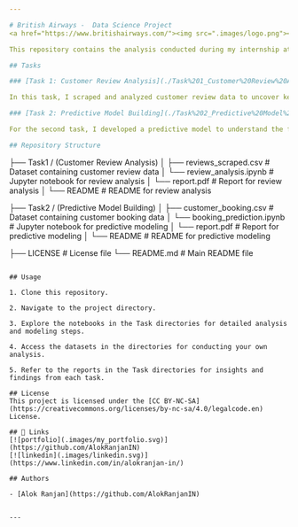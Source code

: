 ```yaml
---

# British Airways -  Data Science Project
<a href="https://www.britishairways.com/"><img src=".images/logo.png"></img></a>

This repository contains the analysis conducted during my internship at British Airways. The project aimed to gain insights from customer review data and build a predictive model to understand factors influencing buying behavior.

## Tasks

### [Task 1: Customer Review Analysis](./Task%201_Customer%20Review%20Analysis/)

In this task, I scraped and analyzed customer review data to uncover key insights and sentiments. From sentiment analysis to issue identification, we delved into the realm of customer reviews, extracting valuable insights to enhance the British Airways experience.

### [Task 2: Predictive Model Building](./Task%202_Predictive%20Model%20Building/)

For the second task, I developed a predictive model to understand the factors influencing buying behavior for British Airways. Leveraging machine learning techniques, the model aimed to predict customer preferences and behavior, helping the company tailor its services and offerings accordingly.

## Repository Structure

```
├── Task1 / (Customer Review Analysis)
│   ├── reviews_scraped.csv      # Dataset containing customer review data
│   └── review_analysis.ipynb    # Jupyter notebook for review analysis
│   └── report.pdf               # Report for review analysis
│   └── README                   # README for review analysis

├── Task2 / (Predictive Model Building)
│   ├── customer_booking.csv     # Dataset containing customer booking data
│   └── booking_prediction.ipynb # Jupyter notebook for predictive modeling
│   └── report.pdf               # Report for predictive modeling
│   └── README                   # README for predictive modeling

├── LICENSE                      # License file
└── README.md                    # Main README file
```

## Usage

1. Clone this repository.

2. Navigate to the project directory.

3. Explore the notebooks in the Task directories for detailed analysis and modeling steps.

4. Access the datasets in the directories for conducting your own analysis.

5. Refer to the reports in the Task directories for insights and findings from each task.

## License
This project is licensed under the [CC BY-NC-SA](https://creativecommons.org/licenses/by-nc-sa/4.0/legalcode.en) License.

## 🔗 Links
[![portfolio](.images/my_portfolio.svg)](https://github.com/AlokRanjanIN)
[![linkedin](.images/linkedin.svg)](https://www.linkedin.com/in/alokranjan-in/)

## Authors

- [Alok Ranjan](https://github.com/AlokRanjanIN)
  
   
---
```

